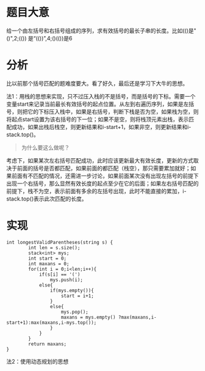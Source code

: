 # 题目大意
给一个由左括号和右括号组成的序列，求有效括号的最长子串的长度。比如(()是"()",2;(()) 是“(())”,4;()(())是6

# 分析
比以前那个括号匹配的题难度要大。看了好久，最后还是学习下大牛的思想。

法1：用栈的思想来实现，只不过压入栈的不是括号，而是括号的下标。需要一个变量start来记录当前最长有效括号的起点位置。从左到右遍历序列，如果是左括号，则把它的下标压入栈中，如果是右括号，判断下栈是否为空，如果栈为空，则将起点start设置为该右括号的下一位；如果不是空，则将栈顶元素出栈，表示匹配成功，如果出栈后栈空，则更新结果和i-start+1，如果非空，则更新结果和i-stack.top()。
> 为什么要这么做呢？

考虑下，如果某次左右括号匹配成功，此时应该更新最大有效长度，更新的方式取决于前面的括号是否都匹配，如果前面的都匹配（栈空），那只需要累加就好；如果前面有不匹配的情况，还需进一步讨论，如果前面某次没有出现左括号的前提下出现一个右括号，那么显然有效长度的起点至少在它的后面；如果左右括号匹配的前提下，栈不为空，表示前面有多余的左括号出现，此时不能直接的累加，i-stack.top()表示此次匹配的长度。
# 实现
```
int longestValidParentheses(string s) {
        int len = s.size();
        stack<int> mys;
        int start = 0;
        int maxans = 0;
        for(int i = 0;i<len;i++){
            if(s[i] == '(')
                mys.push(i);
            else{
                if(mys.empty()){
                    start = i+1;
                }
                else{
                    mys.pop();
                    maxans = mys.empty() ?max(maxans,i-start+1):max(maxans,i-mys.top());
                }
            }
        }
        return maxans;
}
```

法2：使用动态规划的思想
